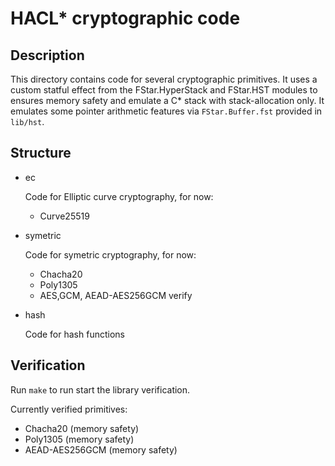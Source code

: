 # HACL* cryptographic code

## Description

This directory contains code for several cryptographic primitives.
It uses a custom statful effect from the FStar.HyperStack and FStar.HST modules to ensures memory safety and emulate a C* stack with stack-allocation only.
It emulates some pointer arithmetic features via `FStar.Buffer.fst` provided in `lib/hst`.

## Structure

+ ec

   Code for Elliptic curve cryptography, for now:
   + Curve25519

+ symetric

   Code for symetric cryptography, for now:
   + Chacha20
   + Poly1305
   + AES,GCM, AEAD-AES256GCM verify

+ hash

   Code for hash functions

## Verification

Run `make` to run start the library verification.

Currently verified primitives:
+ Chacha20 (memory safety)
+ Poly1305 (memory safety)
+ AEAD-AES256GCM (memory safety)
